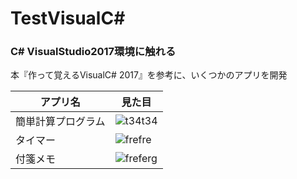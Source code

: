 
# TestVisualC#
### C# VisualStudio2017環境に触れる  
本『作って覚えるVisualC# 2017』を参考に、いくつかのアプリを開発


| アプリ名 | 見た目 | 
| --- | ---- |
|簡単計算プログラム | ![t34t34](https://user-images.githubusercontent.com/39142850/42419762-0ee14c42-82f6-11e8-9f38-13c853da4ed3.jpg) |
|タイマー | ![frefre](https://user-images.githubusercontent.com/39142850/42419708-2e62e31a-82f5-11e8-8eff-41519eb2cf0c.jpg) | 
|付箋メモ | ![freferg](https://user-images.githubusercontent.com/39142850/42421787-4eeee8a6-8316-11e8-9764-ed5268d0f2b1.jpg) | 
